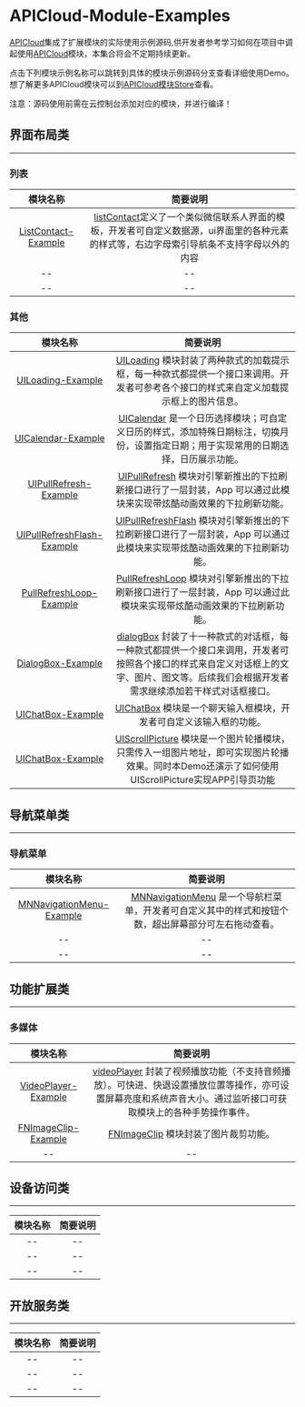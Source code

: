 # APICloud-Module-Examples
[APICloud](https://www.apicloud.com)集成了扩展模块的实际使用示例源码,供开发者参考学习如何在项目中调起使用[APICloud](https://www.apicloud.com)模块，本集合将会不定期持续更新。

点击下列模块示例名称可以跳转到具体的模块示例源码分支查看详细使用Demo。想了解更多APICloud模块可以到[APICloud模块Store](https://www.apicloud.com/modulestore)查看。

注意：源码使用前需在云控制台添加对应的模块，并进行编译！

## 界面布局类
---
### 列表
| 模块名称         | 简要说明            | 
| :--------------:|:------------------:|
| [ListContact-Example](https://github.com/apicloudcom/ListContact-Example)      |[listContact](http://docs.apicloud.com/Client-API/UI-Layout/UILoading)定义了一个类似微信联系人界面的模板，开发者可自定义数据源，ui界面里的各种元素的样式等，右边字母索引导航条不支持字母以外的内容 |
| --    		  | --				   |
| --              | --                 |
### 其他
| 模块名称         | 简要说明            | 
| :--------------:|:------------------:|
| [UILoading-Example](https://github.com/apicloudcom/UILoading-Example)      |[UILoading](http://docs.apicloud.com/Client-API/UI-Layout/UILoading) 模块封装了两种款式的加载提示框，每一种款式都提供一个接口来调用。开发者可参考各个接口的样式来自定义加载提示框上的图片信息。 |
| [UICalendar-Example](https://github.com/apicloudcom/UICalendar-Example)      |[UICalendar](http://docs.apicloud.com/Client-API/UI-Layout/UICalendar) 是一个日历选择模块；可自定义日历的样式，添加特殊日期标注，切换月份，设置指定日期；用于实现常用的日期选择，日历展示功能。|
| [UIPullRefresh-Example](https://github.com/apicloudcom/UIPullRefresh-Example)      |[UIPullRefresh](http://docs.apicloud.com/Client-API/UI-Layout/UIPullRefresh) 模块对引擎新推出的下拉刷新接口进行了一层封装，App 可以通过此模块来实现带炫酷动画效果的下拉刷新功能。|
| [UIPullRefreshFlash-Example](https://github.com/apicloudcom/UIPullRefreshFlash-Example)      |[UIPullRefreshFlash](http://docs.apicloud.com/Client-API/UI-Layout/UIPullRefreshFlash#m4) 模块对引擎新推出的下拉刷新接口进行了一层封装，App 可以通过此模块来实现带炫酷动画效果的下拉刷新功能。|
| [PullRefreshLoop-Example](https://github.com/apicloudcom/PullRefreshLoop-Example)      |[PullRefreshLoop](http://docs.apicloud.com/Client-API/UI-Layout/pullRefreshLoop) 模块对引擎新推出的下拉刷新接口进行了一层封装，App 可以通过此模块来实现带炫酷动画效果的下拉刷新功能。|
| [DialogBox-Example](https://github.com/apicloudcom/DialogBox-Example)      |[dialogBox](http://docs.apicloud.com/Client-API/UI-Layout/dialogBox) 封装了十一种款式的对话框，每一种款式都提供一个接口来调用，开发者可按照各个接口的样式来自定义对话框上的文字、图片、图文等。后续我们会根据开发者需求继续添加若干样式对话框接口。|
| [UIChatBox-Example](https://github.com/apicloudcom/UIChatBox-Example)      |[UIChatBox](http://docs.apicloud.com/Client-API/UI-Layout/UIChatBox) 模块是一个聊天输入框模块，开发者可自定义该输入框的功能。|
| [UIChatBox-Example](https://github.com/SupremeShine/APICloudModuleDemo-UIScrollPicture)      |[UIScrollPicture](http://docs.apicloud.com/Client-API/UI-Layout/UIScrollPicture) 模块是一个图片轮播模块，只需传入一组图片地址，即可实现图片轮播效果。同时本Demo还演示了如何使用UIScrollPicture实现APP引导页功能|

## 导航菜单类
---
### 导航菜单
| 模块名称         | 简要说明            | 
| :--------------:|:------------------:|
| [MNNavigationMenu-Example](https://github.com/apicloudcom/MNNavigationMenu-Example)      |[MNNavigationMenu](http://docs.apicloud.com/Client-API/Nav-Menu/MNNavigationMenu)  是一个导航栏菜单，开发者可自定义其中的样式和按钮个数，超出屏幕部分可左右拖动查看。 |
| --              | --                 |
| --              | --                 |

## 功能扩展类
---
### 多媒体
| 模块名称         | 简要说明            | 
| :--------------:|:------------------:|
| [VideoPlayer-Example](https://github.com/apicloudcom/VideoPlayer-Example)      |[videoPlayer](http://docs.apicloud.com/Client-API/Func-Ext/videoPlayer)  封装了视频播放功能（不支持音频播放）。可快进、快退设置播放位置等操作，亦可设置屏幕亮度和系统声音大小。通过监听接口可获取模块上的各种手势操作事件。 |
| [FNImageClip-Example](https://github.com/apicloudcom/FNImageClip-Example)      |[FNImageClip](http://docs.apicloud.com/Client-API/Func-Ext/videoPlayer)  模块封装了图片裁剪功能。 |
| --              | --                 |
## 设备访问类
---
| 模块名称         | 简要说明            | 
| :--------------:|:------------------:|
| --              | --                 |
| --              | --                 |
| --              | --                 |

## 开放服务类
---
| 模块名称         | 简要说明            | 
| :--------------:|:------------------:|
| --              | --                 |
| --              | --                 |
| --              | --                 |